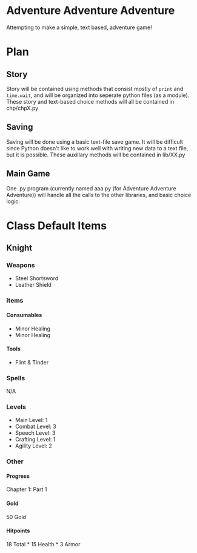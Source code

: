 # Adventure Adventure Adventure
Attempting to make a simple, text based, adventure game!

# Plan
## Story
Story will be contained using methods that consist mostly of `print` and `time.wait`, and will
be organized into seperate python files (as a module). These story and text-based choice 
methods will all be contained in chp/chpX.py

## Saving
Saving will be done using a basic text-file save game. It will be difficult since Python 
doesn't like to work well with writing new data to a text file, but it is possible. These
auxillary methods will be contained in lib/XX.py

## Main Game
One .py program (currently named aaa.py (for Adventure Adventure Adventure)) will handle
all the calls to the other libraries, and basic choice logic.

# Class Default Items
## Knight
### Weapons
* Steel Shortsword
* Leather Shield

### Items
#### Consumables
* Minor Healing
* Minor Healing

#### Tools
* Flint & Tinder

### Spells
N/A

### Levels
* Main Level: 1
* Combat Level: 3
* Speech Level: 3
* Crafting Level: 1
* Agility Level: 2

### Other
#### Progress
Chapter 1: Part 1

#### Gold
50 Gold

#### Hitpoints
18 Total
	* 15 Health
	* 3 Armor
